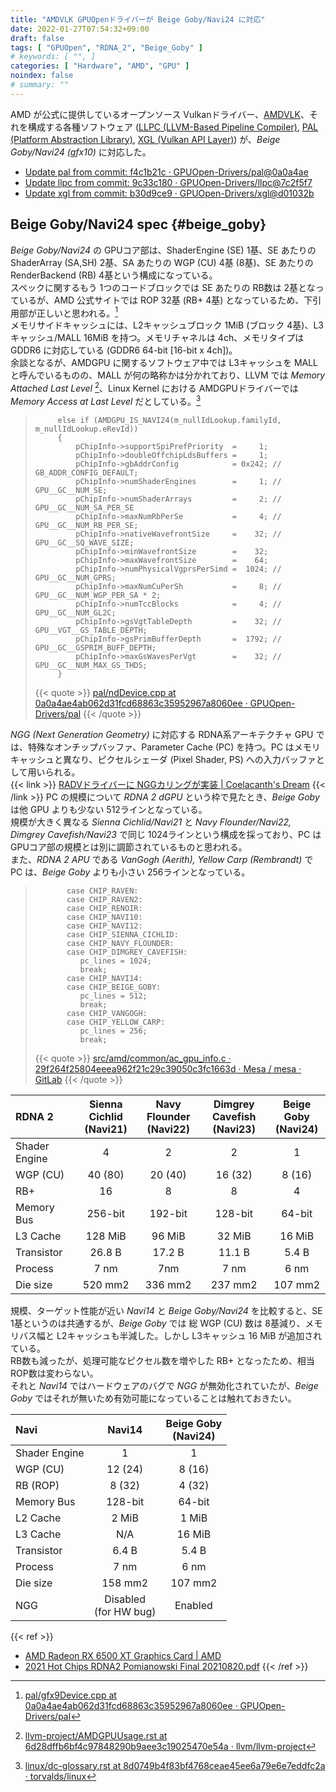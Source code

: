 ```yaml
---
title: "AMDVLK GPUOpenドライバーが Beige Goby/Navi24 に対応"
date: 2022-01-27T07:54:32+09:00
draft: false
tags: [ "GPUOpen", "RDNA_2", "Beige_Goby" ]
# keywords: [ "", ]
categories: [ "Hardware", "AMD", "GPU" ]
noindex: false
# summary: ""
---
```


AMD が公式に提供しているオープンソース Vulkanドライバー、[AMDVLK](https://github.com/GPUOpen-Drivers/AMDVLK)、それを構成する各種ソフトウェア ([LLPC (LLVM-Based Pipeline Compiler)](https://github.com/GPUOpen-Drivers/llpc), [PAL (Platform Abstraction Library)](https://github.com/GPUOpen-Drivers/pal), [XGL (Vulkan API Layer)](https://github.com/GPUOpen-Drivers/xgl)) が、*Beige Goby/Navi24 (gfx10)* に対応した。  

 * [Update pal from commit: f4c1b21c · GPUOpen-Drivers/pal@0a0a4ae](https://github.com/GPUOpen-Drivers/pal/commit/0a0a4ae4ab062d31fcd68863c35952967a8060ee)
 * [Update llpc from commit: 9c33c180 · GPUOpen-Drivers/llpc@7c2f5f7](https://github.com/GPUOpen-Drivers/llpc/commit/7c2f5f7e28f62f82524baa6234d967eeef9e77a9)
 * [Update xgl from commit: b30d9ce9 · GPUOpen-Drivers/xgl@d01032b](https://github.com/GPUOpen-Drivers/xgl/commit/d01032b9f8f7f3b7ce54a3078e9aae149386b716)

## Beige Goby/Navi24 spec {#beige_goby}
*Beige Goby/Navi24* の GPUコア部は、ShaderEngine (SE) 1基、SE あたりの ShaderArray (SA,SH) 2基、SA あたりの WGP (CU) 4基 (8基)、SE あたりの RenderBackend (RB) 4基という構成になっている。  
スペックに関するもう 1つのコードブロックでは SE あたりの RB数は 2基となっているが、AMD 公式サイトでは ROP 32基 (RB+ 4基) となっているため、下引用部が正しいと思われる。[^wrong-spec-?]  
メモリサイドキャッシュには、L2キャッシュブロック 1MiB (ブロック 4基)、L3キャッシュ/MALL 16MiB を持つ。メモリチャネルは 4ch、メモリタイプは GDDR6 に対応している (GDDR6 64-bit [16-bit x 4ch])。  
余談となるが、AMDGPU に関するソフトウェア中では L3キャッシュを MALL と呼んでいるものの、MALL が何の略称かは分かれており、LLVM では *Memory Attached Last Level* [^llvm-mall]、Linux Kernel における AMDGPUドライバーでは *Memory Access at Last Level* だとしている。[^amdgpu-mall]  

[^llvm-mall]: [llvm-project/AMDGPUUsage.rst at 6d28dffb6bf4c97848290b9aee3c19025470e54a · llvm/llvm-project](https://github.com/llvm/llvm-project/blob/6d28dffb6bf4c97848290b9aee3c19025470e54a/llvm/docs/AMDGPUUsage.rst#memory-model-gfx10)
[^amdgpu-mall]: [linux/dc-glossary.rst at 8d0749b4f83bf4768ceae45ee6a79e6e7eddfc2a · torvalds/linux](https://github.com/torvalds/linux/blob/8d0749b4f83bf4768ceae45ee6a79e6e7eddfc2a/Documentation/gpu/amdgpu/display/dc-glossary.rst)
[^wrong-spec-?]: [pal/gfx9Device.cpp at 0a0a4ae4ab062d31fcd68863c35952967a8060ee · GPUOpen-Drivers/pal](https://github.com/GPUOpen-Drivers/pal/blob/0a0a4ae4ab062d31fcd68863c35952967a8060ee/src/core/hw/gfxip/gfx9/gfx9Device.cpp#L5097-L5115)

 > 		    else if (AMDGPU_IS_NAVI24(m_nullIdLookup.familyId, m_nullIdLookup.eRevId))
 > 		    {
 > 		        pChipInfo->supportSpiPrefPriority  =     1;
 > 		        pChipInfo->doubleOffchipLdsBuffers =     1;
 > 		        pChipInfo->gbAddrConfig            = 0x242; // GB_ADDR_CONFIG_DEFAULT;
 > 		        pChipInfo->numShaderEngines        =     1; // GPU__GC__NUM_SE;
 > 		        pChipInfo->numShaderArrays         =     2; // GPU__GC__NUM_SA_PER_SE
 > 		        pChipInfo->maxNumRbPerSe           =     4; // GPU__GC__NUM_RB_PER_SE;
 > 		        pChipInfo->nativeWavefrontSize     =    32; // GPU__GC__SQ_WAVE_SIZE;
 > 		        pChipInfo->minWavefrontSize        =    32;
 > 		        pChipInfo->maxWavefrontSize        =    64;
 > 		        pChipInfo->numPhysicalVgprsPerSimd =  1024; // GPU__GC__NUM_GPRS;
 > 		        pChipInfo->maxNumCuPerSh           =     8; // GPU__GC__NUM_WGP_PER_SA * 2;
 > 		        pChipInfo->numTccBlocks            =     4; // GPU__GC__NUM_GL2C;
 > 		        pChipInfo->gsVgtTableDepth         =    32; // GPU__VGT__GS_TABLE_DEPTH;
 > 		        pChipInfo->gsPrimBufferDepth       =  1792; // GPU__GC__GSPRIM_BUFF_DEPTH;
 > 		        pChipInfo->maxGsWavesPerVgt        =    32; // GPU__GC__NUM_MAX_GS_THDS;
 > 		    }
 >
 > {{< quote >}} [pal/ndDevice.cpp at 0a0a4ae4ab062d31fcd68863c35952967a8060ee · GPUOpen-Drivers/pal](https://github.com/GPUOpen-Drivers/pal/blob/0a0a4ae4ab062d31fcd68863c35952967a8060ee/src/core/os/nullDevice/ndDevice.cpp#L1050-L1067) {{< /quote >}}

*NGG (Next Generation Geometry)* に対応する RDNA系アーキテクチャ GPU では、特殊なオンチップバッファ、Parameter Cache (PC) を持つ。PC はメモリキャッシュと異なり、ピクセルシェーダ (Pixel Shader, PS) への入力バッファとして用いられる。  
{{< link >}} [RADVドライバーに NGGカリングが実装 | Coelacanth's Dream](/posts/2021/07/26/radv-nggc/#pc) {{< /link >}}
PC の規模について *RDNA 2 dGPU* という枠で見たとき、*Beige Goby* は他 GPU よりも少ない 512ラインとなっている。  
規模が大きく異なる *Sienna Cichlid/Navi21* と *Navy Flounder/Navi22, Dimgrey Cavefish/Navi23* で同じ 1024ラインという構成を採っており、PC は GPUコア部の規模とは別に調節されているものと思われる。  
また、*RDNA 2 APU* である *VanGogh (Aerith), Yellow Carp (Rembrandt)* で PC は、*Beige Goby* よりも小さい 256ラインとなっている。  

 > 		      case CHIP_RAVEN:
 > 		      case CHIP_RAVEN2:
 > 		      case CHIP_RENOIR:
 > 		      case CHIP_NAVI10:
 > 		      case CHIP_NAVI12:
 > 		      case CHIP_SIENNA_CICHLID:
 > 		      case CHIP_NAVY_FLOUNDER:
 > 		      case CHIP_DIMGREY_CAVEFISH:
 > 		         pc_lines = 1024;
 > 		         break;
 > 		      case CHIP_NAVI14:
 > 		      case CHIP_BEIGE_GOBY:
 > 		         pc_lines = 512;
 > 		         break;
 > 		      case CHIP_VANGOGH:
 > 		      case CHIP_YELLOW_CARP:
 > 		         pc_lines = 256;
 > 		         break;
 >
 > {{< quote >}} [src/amd/common/ac_gpu_info.c · 29f264f25804eeea962f21c29c39050c3fc1663d · Mesa / mesa · GitLab](https://gitlab.freedesktop.org/mesa/mesa/-/blob/29f264f25804eeea962f21c29c39050c3fc1663d/src/amd/common/ac_gpu_info.c#L1022-1039) {{< /quote >}}

| RDNA 2 | Sienna Cichlid<br>(Navi21) | Navy Flounder<br>(Navi22) | Dimgrey Cavefish<br>(Navi23) | Beige Goby<br>(Navi24) |
| :-- | :--: | :--: | :--: | :--: |
| Shader Engine | 4 | 2 | 2 | 1 |
| WGP (CU) | 40 (80) | 20 (40) | 16 (32) | 8 (16) |
| RB+ | 16 | 8 | 8 | 4 |
| Memory Bus | 256-bit | 192-bit | 128-bit | 64-bit |
| L3 Cache | 128 MiB | 96 MiB | 32 MiB | 16 MiB |
| Transistor | 26.8 B | 17.2 B | 11.1 B | 5.4 B |
| Process | 7 nm | 7nm | 7 nm | 6 nm |
| Die size | 520 mm2 | 336 mm2 | 237 mm2 | 107 mm2 |

規模、ターゲット性能が近い *Navi14* と *Beige Goby/Navi24* を比較すると、SE 1基というのは共通するが、*Beige Goby* では 総 WGP (CU) 数は 8基減り、メモリバス幅と L2キャッシュも半減した。しかし L3キャッシュ 16 MiB が追加されている。  
RB数も減ったが、処理可能なピクセル数を増やした RB+ となったため、相当 ROP数は変わらない。  
それと *Navi14* ではハードウェアのバグで *NGG* が無効化されていたが、*Beige Goby* ではそれが無いため有効可能になっていることは触れておきたい。  

| Navi | Navi14 |  Beige Goby<br>(Navi24) |
| :-- | :--: | :--: |
| Shader Engine | 1 | 1 |
| WGP (CU) | 12 (24) | 8 (16) |
| RB (ROP) | 8 (32) | 4 (32) |
| Memory Bus | 128-bit | 64-bit |
| L2 Cache | 2 MiB | 1 MiB |
| L3 Cache | N/A | 16 MiB |
| Transistor | 6.4 B | 5.4 B |
| Process | 7 nm | 6 nm |
| Die size | 158 mm2 | 107 mm2 |
| NGG | Disabled<br>(for HW bug) | Enabled |

{{< ref >}}
 * [AMD Radeon RX 6500 XT Graphics Card | AMD](https://www.amd.com/en/products/graphics/amd-radeon-rx-6500-xt#product-specs)
 * [2021 Hot Chips RDNA2 Pomianowski Final 20210820.pdf](https://hc33.hotchips.org/assets/program/conference/day2/2021%20Hot%20Chips%20RDNA2%20Pomianowski%20Final%2020210820.pdf)
{{< /ref >}}
